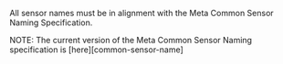 All sensor names must be in alignment with the Meta Common Sensor Naming
Specification.

NOTE: The current version of the Meta Common Sensor Naming specification is
[here][common-sensor-name]

[common_sensor_name]: https://www.internalfb.com/intern/wiki/OpenBMC/Platforms/Yosemite_3.5/Specifications_Docs/Common_Sensor_Naming_Specification/
